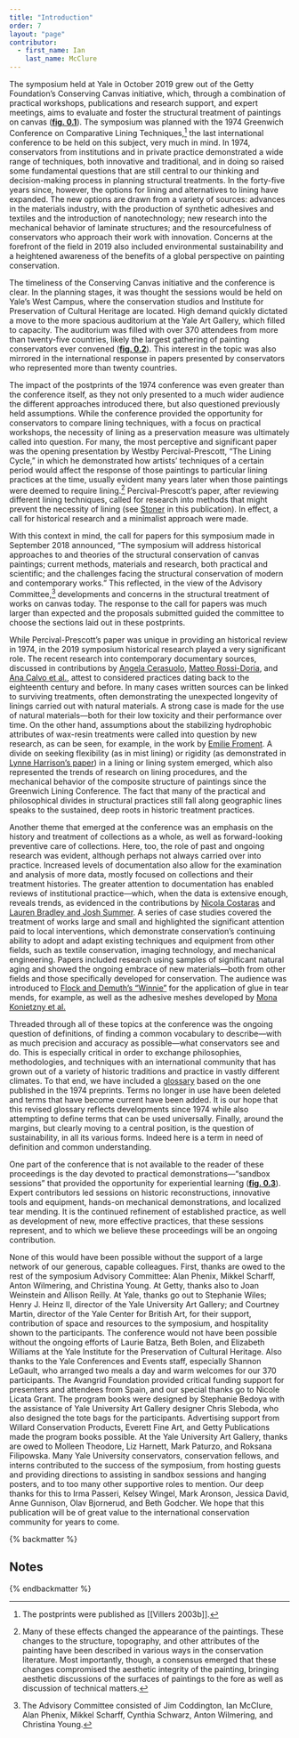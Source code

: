 ```yaml
---
title: "Introduction"
order: 7
layout: "page"
contributor:
  - first_name: Ian
    last_name: McClure
---
```


The symposium held at Yale in October 2019 grew out of the Getty Foundation’s Conserving Canvas initiative, which, through a combination of practical workshops, publications and research support, and expert meetings, aims to evaluate and foster the structural treatment of paintings on canvas ([**fig. 0.1**](fig-0-1)). The symposium was planned with the 1974 Greenwich Conference on Comparative Lining Techniques,[^1] the last international conference to be held on this subject, very much in mind. In 1974, conservators from institutions and in private practice demonstrated a wide range of techniques, both innovative and traditional, and in doing so raised some fundamental questions that are still central to our thinking and decision-making process in planning structural treatments. In the forty-five years since, however, the options for lining and alternatives to lining have expanded. The new options are drawn from a variety of sources: advances in the materials industry, with the production of synthetic adhesives and textiles and the introduction of nanotechnology; new research into the mechanical behavior of laminate structures; and the resourcefulness of conservators who approach their work with innovation. Concerns at the forefront of the field in 2019 also included environmental sustainability and a heightened awareness of the benefits of a global perspective on painting conservation.

The timeliness of the Conserving Canvas initiative and the conference is clear. In the planning stages, it was thought the sessions would be held on Yale’s West Campus, where the conservation studios and Institute for Preservation of Cultural Heritage are located. High demand quickly dictated a move to the more spacious auditorium at the Yale Art Gallery, which filled to capacity. The auditorium was filled with over 370 attendees from more than twenty-five countries, likely the largest gathering of painting conservators ever convened ([**fig. 0.2**](fig-0-2)). This interest in the topic was also mirrored in the international response in papers presented by conservators who represented more than twenty countries.

The impact of the postprints of the 1974 conference was even greater than the conference itself, as they not only presented to a much wider audience the different approaches introduced there, but also questioned previously held assumptions. While the conference provided the opportunity for conservators to compare lining techniques, with a focus on practical workshops, the necessity of lining as a preservation measure was ultimately called into question. For many, the most perceptive and significant paper was the opening presentation by Westby Percival-Prescott, “The Lining Cycle,” in which he demonstrated how artists’ techniques of a certain period would affect the response of those paintings to particular lining practices at the time, usually evident many years later when those paintings were deemed to require lining.[^2] Percival-Prescott’s paper, after reviewing different lining techniques, called for research into methods that might prevent the necessity of lining (see [Stoner](paper-42) in this publication). In effect, a call for historical research and a minimalist approach were made.

With this context in mind, the call for papers for this symposium made in September 2018 announced, “The symposium will address historical approaches to and theories of the structural conservation of canvas paintings; current methods, materials and research, both practical and scientific; and the challenges facing the structural conservation of modern and contemporary works.” This reflected, in the view of the Advisory Committee,[^3] developments and concerns in the structural treatment of works on canvas today. The response to the call for papers was much larger than expected and the proposals submitted guided the committee to choose the sections laid out in these postprints.

While Percival-Prescott’s paper was unique in providing an historical review in 1974, in the 2019 symposium historical research played a very significant role. The recent research into contemporary documentary sources, discussed in contributions by [Angela Cerasuolo](paper-5), [Matteo Rossi-Doria](paper-10), and [Ana Calvo et al.](paper-18), attest to considered practices dating back to the eighteenth century and before. In many cases written sources can be linked to surviving treatments, often demonstrating the unexpected longevity of linings carried out with natural materials. A strong case is made for the use of natural materials—both for their low toxicity and their performance over time. On the other hand, assumptions about the stabilizing hydrophobic attributes of wax-resin treatments were called into question by new research, as can be seen, for example, in the work by [Emilie Froment](file:///Users/RBarth/Desktop/Finalized%20files-Conserving-Canvas--72122-to%20prep%20for%20TR/paper-46). A divide on seeking flexibility (as in mist lining) or rigidity (as demonstrated in [Lynne Harrison’s paper](paper-22)) in a lining or lining system emerged, which also represented the trends of research on lining procedures, and the mechanical behavior of the composite structure of paintings since the Greenwich Lining Conference. The fact that many of the practical and philosophical divides in structural practices still fall along geographic lines speaks to the sustained, deep roots in historic treatment practices.

Another theme that emerged at the conference was an emphasis on the history and treatment of collections as a whole, as well as forward-looking preventive care of collections. Here, too, the role of past and ongoing research was evident, although perhaps not always carried over into practice. Increased levels of documentation also allow for the examination and analysis of more data, mostly focused on collections and their treatment histories. The greater attention to documentation has enabled reviews of institutional practice—which, when the data is extensive enough, reveals trends, as evidenced in the contributions by [Nicola Costaras](paper-34) and [Lauren Bradley and Josh Summer](file:///Users/RBarth/Desktop/Finalized%20files-Conserving-Canvas--72122-to%20prep%20for%20TR/paper-42). A series of case studies covered the treatment of works large and small and highlighted the significant attention paid to local interventions, which demonstrate conservation’s continuing ability to adopt and adapt existing techniques and equipment from other fields, such as textile conservation, imaging technology, and mechanical engineering. Papers included research using samples of significant natural aging and showed the ongoing embrace of new materials—both from other fields and those specifically developed for conservation. The audience was introduced to [Flock and Demuth’s “Winnie”](paper-30) for the application of glue in tear mends, for example, as well as the adhesive meshes developed by [Mona Konietzny et al.](paper-28)

Threaded through all of these topics at the conference was the ongoing question of definitions, of finding a common vocabulary to describe—with as much precision and accuracy as possible—what conservators see and do. This is especially critical in order to exchange philosophies, methodologies, and techniques with an international community that has grown out of a variety of historic traditions and practice in vastly different climates. To that end, we have included a [glossary](glossary) based on the one published in the 1974 preprints. Terms no longer in use have been deleted and terms that have become current have been added. It is our hope that this revised glossary reflects developments since 1974 while also attempting to define terms that can be used universally. Finally, around the margins, but clearly moving to a central position, is the question of sustainability, in all its various forms. Indeed here is a term in need of definition and common understanding.

One part of the conference that is not available to the reader of these proceedings is the day devoted to practical demonstrations—“sandbox sessions” that provided the opportunity for experiential learning ([**fig. 0.3**](fig-0-3)). Expert contributors led sessions on historic reconstructions, innovative tools and equipment, hands-on mechanical demonstrations, and localized tear mending. It is the continued refinement of established practice, as well as development of new, more effective practices, that these sessions represent, and to which we believe these proceedings will be an ongoing contribution.

None of this would have been possible without the support of a large network of our generous, capable colleagues. First, thanks are owed to the rest of the symposium Advisory Committee: Alan Phenix, Mikkel Scharff, Anton Wilmering, and Christina Young. At Getty, thanks also to Joan Weinstein and Allison Reilly. At Yale, thanks go out to Stephanie Wiles; Henry J. Heinz II, director of the Yale University Art Gallery; and Courtney Martin, director of the Yale Center for British Art, for their support, contribution of space and resources to the symposium, and hospitality shown to the participants. The conference would not have been possible without the ongoing efforts of Laurie Batza, Beth Bolen, and Elizabeth Williams at the Yale Institute for the Preservation of Cultural Heritage. Also thanks to the Yale Conferences and Events staff, especially Shannon LeGault, who arranged two meals a day and warm welcomes for our 370 participants. The Avangrid Foundation provided critical funding support for presenters and attendees from Spain, and our special thanks go to Nicole Licata Grant. The program books were designed by Stephanie Bedoya with the assistance of Yale University Art Gallery designer Chris Sleboda, who also designed the tote bags for the participants. Advertising support from Willard Conservation Products, Everett Fine Art, and Getty Publications made the program books possible. At the Yale University Art Gallery, thanks are owed to Molleen Theodore, Liz Harnett, Mark Paturzo, and Roksana Filipowska. Many Yale University conservators, conservation fellows, and interns contributed to the success of the symposium, from hosting guests and providing directions to assisting in sandbox sessions and hanging posters, and to too many other supportive roles to mention. Our deep thanks for this to Irma Passeri, Kelsey Wingel, Mark Aronson, Jessica David, Anne Gunnison, Olav Bjornerud, and Beth Godcher. We hope that this publication will be of great value to the international conservation community for years to come.

{% backmatter %}
## Notes
{% endbackmatter %}

[^1]: The postprints were published as [[Villers 2003b]].

[^2]: Many of these effects changed the appearance of the paintings. These changes to the structure, topography, and other attributes of the painting have been described in various ways in the conservation literature. Most importantly, though, a consensus emerged that these changes compromised the aesthetic integrity of the painting, bringing aesthetic discussions of the surfaces of paintings to the fore as well as discussion of technical matters.

[^3]: The Advisory Committee consisted of Jim Coddington, Ian McClure, Alan Phenix, Mikkel Scharff, Cynthia Schwarz, Anton Wilmering, and Christina Young.
